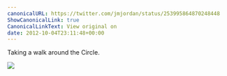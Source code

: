 ```yaml
---
canonicalURL: https://twitter.com/jmjordan/status/253995864870248448
ShowCanonicalLink: true
CanonicalLinkText: View original on
date: 2012-10-04T23:11:48+00:00
---
```

Taking a walk around the Circle.

![](/images/253995864870248448-A4Zf5LRCYAAna1j.jpg)